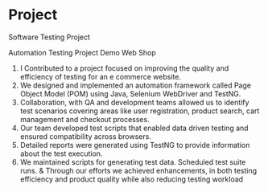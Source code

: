 # Project
Software Testing Project

 Automation Testing Project Demo Web Shop 


1) I Contributed to a project focused on improving the quality and efficiency 
of testing for an e commerce website.
2) We designed and implemented an automation framework called Page 
Object Model (POM) using Java, Selenium WebDriver and TestNG.
3) Collaboration, with QA and development teams allowed us to identify test 
scenarios covering areas like user registration, product search, cart 
management and checkout processes.
4) Our team developed test scripts that enabled data driven testing and 
ensured compatibility across browsers.
5) Detailed reports were generated using TestNG to provide information 
about the test execution.
6) We maintained scripts for generating test data. Scheduled test suite runs.
& Through our efforts we achieved enhancements, in both testing efficiency 
and product quality while also reducing testing workload
